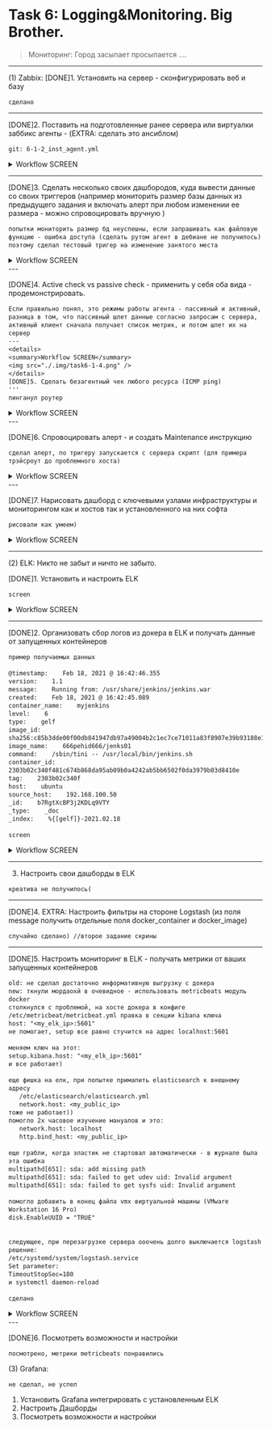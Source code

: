 # Task 6: Logging&Monitoring. Big Brother.
> Мониторинг: Город засыпает просыпается ....
---

(1) Zabbix:
[DONE]1. Установить на сервер - сконфигурировать веб и базу 
```
сделано 
```
---
[DONE]2. Поставить на подготовленные ранее сервера или виртуалки заббикс агенты - (EXTRA: сделать это ансиблом)
```
git: 6-1-2_inst_agent.yml
```
<details>
<summary>Workflow SCREEN</summary>
<img src="./.img/task6-1-2.png" />
</details>

---
[DONE]3. Сделать несколько своих дашбородов, куда вывести данные со своих триггеров (например мониторить размер базы данных из предыдущего задания и включать алерт при любом изменении ее размера - можно спровоцировать вручную )
```
попытки мониторить размер бд неуспешны, если запрашивать как файловую функцию - ошибка доступа (сделать рутом агент в дебиане не получилось) поэтому сделал тестовый тригер на изменение занятого места
```
<details>
<summary>Workflow SCREEN</summary>
<img src="./.img/task6-1-3.png" />
</details>
---

[DONE]4. Active check vs passive check - применить у себя оба вида - продемонстрировать.
```
Если правильно понял, это режимы работы агента - пассивный и активный, разница в том, что пассивный шлет данные согласно запросам с сервера, активный клиент сначала получает список метрик, и потом шлет их на сервер
---
<details>
<summary>Workflow SCREEN</summary>
<img src="./.img/task6-1-4.png" />
</details>
[DONE]5. Сделать безагентный чек любого ресурса (ICMP ping)
'''
пинганул роутер
```
<details>
<summary>Workflow SCREEN</summary>
<img src="./.img/task6-1-5.png" />
</details>
---

[DONE]6. Спровоцировать алерт - и создать Maintenance инструкцию 
```
сделал алерт, по тригеру запускается с сервера скрипт (для примера трэйсроут до проблемного хоста)
```
<details>
<summary>Workflow SCREEN</summary>
<img src="./.img/task6-1-6-1.png" />
<img src="./.img/task6-1-6-2.png" />
</details>
---

[DONE]7. Нарисовать дашборд с ключевыми узлами инфраструктуры и мониторингом как и хостов так и установленного на них софта
```
рисовали как умеем)
```
<details>
<summary>Workflow SCREEN</summary>
<img src="./.img/task6-1-7.png" />
</details>


---

(2) ELK: 
Никто не забыт и ничто не забыто.

[DONE]1. Установить и настроить ELK
```
screen 
```
<details>
<summary>Workflow SCREEN</summary>
<img src="./.img/task6-2-1.png" />
</details>

---


[DONE]2. Организовать сбор логов из докера в ELK и получать данные от запущенных контейнеров

```
пример получаемых данных

@timestamp:    Feb 18, 2021 @ 16:42:46.355
version:    1.1
message:    Running from: /usr/share/jenkins/jenkins.war
created:    Feb 18, 2021 @ 16:42:45.089
container_name:    myjenkins
level:    6
type:    gelf
image_id:    sha256:c85b3dde00f00db841947db97a49004b2c1ec7ce71011a83f8907e39b93188e1
image_name:    666pehid666/jenks01
command:    /sbin/tini -- /usr/local/bin/jenkins.sh
container_id:    2303b02c340f481c674b868da95ab09b0a4242ab5bb6502f0da3979b03d8410e
tag:    2303b02c340f
host:    ubuntu
source_host:    192.168.100.50
_id:    b7RgtXcBP3j2KDLq9VTY
_type:    _doc
_index:    %{[gelf]}-2021.02.18

screen
```
<details>
<summary>Workflow SCREEN</summary>
<img src="./.img/task6-2-2.png" />
</details>

---

3. Настроить свои дашборды в ELK
```
креатива не получилось(
```
---
[DONE]4. EXTRA: Настроить фильтры на стороне Logstash (из поля message получить отдельные поля docker_container и docker_image)
```
случайно сделано) //второе задание скрины
```
---
[DONE]5. Настроить мониторинг в ELK - получать метрики от ваших запущенных контейнеров
```
old: не сделал достаточно информативную выгрузку с докера
new: ткнули мордаохй в очевидное - использовать metricbeats модуль docker
столкнулся с проблемой, на хосте докера в конфиге /etc/metricbeat/metricbeat.yml правка в секции kibana ключа
host: "<my_elk_ip>:5601"
не помогает, setup все равно стучится на адрес localhost:5601

меняем ключ на этот:
setup.kibana.host: "<my_elk_ip>:5601"
и все работает)

еще фишка на елк, при попытке примапить elasticsearch к внешнему адресу
   /etc/elasticsearch/elasticsearch.yml
   network.host: <my_public_ip>
тоже не работает))
помогло 2х часовое изучение мануалов и это:
   network.host: localhost
   http.bind_host: <my_public_ip>

еще грабли, когда эластик не стартовал автоматически - в журнале была эта ошибка
multipathd[651]: sda: add missing path
multipathd[651]: sda: failed to get udev uid: Invalid argument
multipathd[651]: sda: failed to get sysfs uid: Invalid argument

помоглo добавить в конец файла vmx виртуальной машины (VMware Workstation 16 Pro)
disk.EnableUUID = "TRUE"


следующее, при перезагрузке сервера ооочень долго выключается logstash
решение:
/etc/systemd/system/logstash.service
Set parameter:
TimeoutStopSec=180
и systemctl daemon-reload

сделано
```
<details>
<summary>Workflow SCREEN</summary>
<img src="./.img/task6-2-5.png" />
</details>
---

[DONE]6. Посмотреть возможности и настройки
```
посмотрено, метрики metricbeats понравились
```

 (3) Grafana:
```
не сделал, не успел
```
1. Установить Grafana интегрировать с установленным ELK
2. Настроить Дашборды
3. Посмотреть возможности и настройки